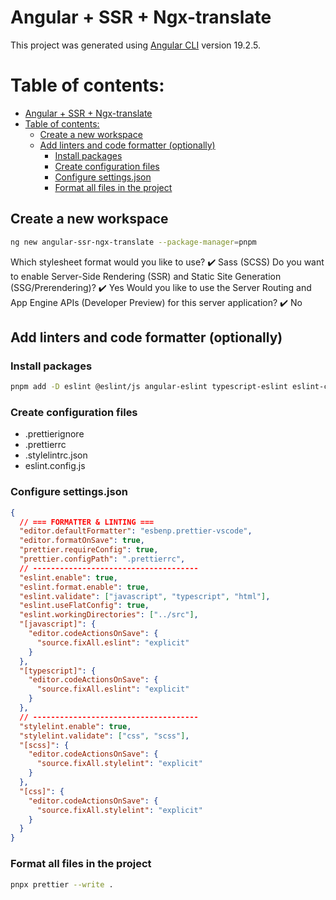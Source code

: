 # Angular + SSR + Ngx-translate

This project was generated using [Angular CLI](https://github.com/angular/angular-cli) version 19.2.5.

# Table of contents:

- [Angular + SSR + Ngx-translate](#angular--ssr--ngx-translate)
- [Table of contents:](#table-of-contents)
  - [Create a new workspace](#create-a-new-workspace)
  - [Add linters and code formatter (optionally)](#add-linters-and-code-formatter-optionally)
    - [Install packages](#install-packages)
    - [Create configuration files](#create-configuration-files)
    - [Configure settings.json](#configure-settingsjson)
    - [Format all files in the project](#format-all-files-in-the-project)

## Create a new workspace

```bash
ng new angular-ssr-ngx-translate --package-manager=pnpm
```

Which stylesheet format would you like to use?
✔️ Sass (SCSS)
Do you want to enable Server-Side Rendering (SSR) and Static Site Generation (SSG/Prerendering)?
✔️ Yes
Would you like to use the Server Routing and App Engine APIs (Developer Preview) for this server application?
✔️ No

## Add linters and code formatter (optionally)

### Install packages

```bash
pnpm add -D eslint @eslint/js angular-eslint typescript-eslint eslint-config-prettier eslint-plugin-prettier prettier prettier-plugin-organize-attributes @trivago/prettier-plugin-sort-imports stylelint stylelint-config-standard-scss stylelint-scss stylelint-prettier stylelint-order
```

### Create configuration files

- .prettierignore
- .prettierrc
- .stylelintrc.json
- eslint.config.js

### Configure settings.json

```json
{
  // === FORMATTER & LINTING ===
  "editor.defaultFormatter": "esbenp.prettier-vscode",
  "editor.formatOnSave": true,
  "prettier.requireConfig": true,
  "prettier.configPath": ".prettierrc",
  // -------------------------------------
  "eslint.enable": true,
  "eslint.format.enable": true,
  "eslint.validate": ["javascript", "typescript", "html"],
  "eslint.useFlatConfig": true,
  "eslint.workingDirectories": ["../src"],
  "[javascript]": {
    "editor.codeActionsOnSave": {
      "source.fixAll.eslint": "explicit"
    }
  },
  "[typescript]": {
    "editor.codeActionsOnSave": {
      "source.fixAll.eslint": "explicit"
    }
  },
  // -------------------------------------
  "stylelint.enable": true,
  "stylelint.validate": ["css", "scss"],
  "[scss]": {
    "editor.codeActionsOnSave": {
      "source.fixAll.stylelint": "explicit"
    }
  },
  "[css]": {
    "editor.codeActionsOnSave": {
      "source.fixAll.stylelint": "explicit"
    }
  }
}
```

### Format all files in the project

```bash
pnpx prettier --write .
```
